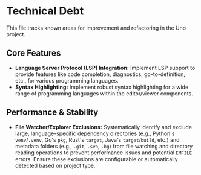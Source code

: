 # Technical Debt

This file tracks known areas for improvement and refactoring in the Uno project.

## Core Features

-   **Language Server Protocol (LSP) Integration:** Implement LSP support to provide features like code completion, diagnostics, go-to-definition, etc., for various programming languages.
-   **Syntax Highlighting:** Implement robust syntax highlighting for a wide range of programming languages within the editor/viewer components.

## Performance & Stability

-   **File Watcher/Explorer Exclusions:** Systematically identify and exclude large, language-specific dependency directories (e.g., Python's `venv`/`.venv`, Go's `pkg`, Rust's `target`, Java's `target`/`build`, etc.) and metadata folders (e.g., `.git`, `.svn`, `.hg`) from file watching and directory reading operations to prevent performance issues and potential `EMFILE` errors. Ensure these exclusions are configurable or automatically detected based on project type. 